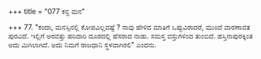 +++
title = "077 ಕನ್ದ ಮನ"

+++
77. "ಕಂದಾ, ಮನಸ್ಸಿನಲ್ಲಿ ಕೋಪವಿಲ್ಲವಷ್ಟೆ ? ನಾವು ಹೇಳಿದ ಮಾತಿಗೆ ಒಪ್ಪುವಿರಾದರೆ, ಮುಂದೆ ವಾರಣಾವತ ಪುರವಿದೆ. ಇಲ್ಲಿಗೆ ಅರವತ್ತು ಹರಿದಾರಿ ದೂರದಲ್ಲಿ ಹೆಸರಾದ ನಾಡು. ಸಮಸ್ತ ವಸ್ತುಗಳಿಂದ ತುಂಬಿದೆ. ಹಸ್ತಿನಾಪುರಕ್ಕಿಂತ ಅದು ಮಿಗಿಲಾಗಿದೆ. ಅದು ನಿಮಗೆ ರಾಜಧಾನಿ ಸ್ಥಳವಾಗಿರಲಿ" ಎಂದನು.